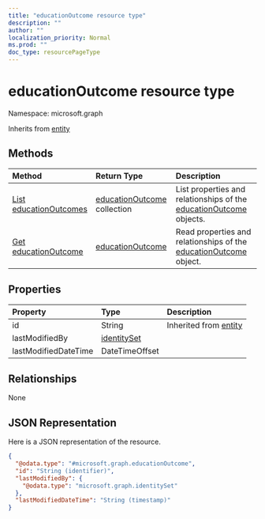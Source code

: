 ```yaml
---
title: "educationOutcome resource type"
description: ""
author: ""
localization_priority: Normal
ms.prod: ""
doc_type: resourcePageType
---
```


# educationOutcome resource type


Namespace: microsoft.graph




Inherits from [entity](../resources/entity.md)

## Methods
|Method|Return Type|Description|
|:---|:---|:---|
|[List educationOutcomes](../api/educationoutcome-list.md)|[educationOutcome](../resources/educationoutcome.md) collection|List properties and relationships of the [educationOutcome](../resources/educationoutcome.md) objects.|
|[Get educationOutcome](../api/educationoutcome-get.md)|[educationOutcome](../resources/educationoutcome.md)|Read properties and relationships of the [educationOutcome](../resources/educationoutcome.md) object.|

## Properties
|Property|Type|Description|
|:---|:---|:---|
|id|String| Inherited from [entity](../resources/entity.md)|
|lastModifiedBy|[identitySet](../resources/identityset.md)||
|lastModifiedDateTime|DateTimeOffset||

## Relationships
None

## JSON Representation
Here is a JSON representation of the resource.
<!-- {
  "blockType": "resource",
  "keyProperty": "id",
  "@odata.type": "microsoft.graph.educationOutcome",
  "baseType": "microsoft.graph.entity",
  "openType": false
}
-->
``` json
{
  "@odata.type": "#microsoft.graph.educationOutcome",
  "id": "String (identifier)",
  "lastModifiedBy": {
    "@odata.type": "microsoft.graph.identitySet"
  },
  "lastModifiedDateTime": "String (timestamp)"
}
```

